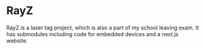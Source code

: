 # RayZ
RayZ is a laser tag project, which is also a part of my school leaving exam. It has submodules including code for embedded devices and a next.js website.
